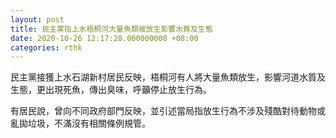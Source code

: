 ```yaml
---
layout: post
title: 民主黨指上水梧桐河大量魚類被放生影響水質及生態
date: 2020-10-26 12:17:28.000000000 +08:00
categories: rthk
---
```


民主黨接獲上水石湖新村居民反映，梧桐河有人將大量魚類放生，影響河道水質及生態，更出現死魚，傳出臭味，呼籲停止放生行為。

有居民說，曾向不同政府部門反映，並引述當局指放生行為不涉及殘酷對待動物或亂拋垃圾，不滿沒有相關條例規管。
